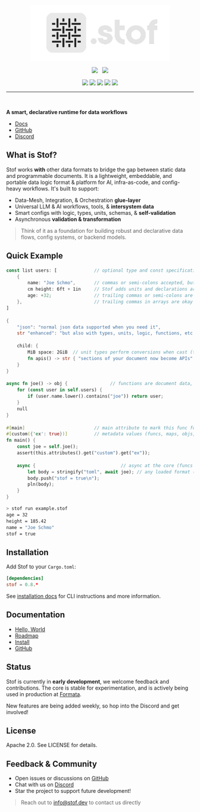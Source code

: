 <p align="center"><img src="./content/stof.png" height="150"></p>
<p align="center">
    <a href="https://docs.stof.dev"><img src="https://img.shields.io/badge/docs-docs.stof.dev-purple?logo=gitbook&logoColor=white"></a><span style="margin: 0px 4px;"></span>
    <a href="https://github.com/dev-formata-io/stof"><img src="https://img.shields.io/github/stars/dev-formata-io/stof"></a>
</p>
<p align="center">
    <a href="https://github.com/dev-formata-io/stof/actions"><img src="https://img.shields.io/github/actions/workflow/status/dev-formata-io/stof/rust.yml"></a>
    <a href="https://crates.io/crates/stof"><img src="https://img.shields.io/crates/d/stof?label=Stof%20downloads&color=aqua"></a>
    <a href="https://crates.io/crates/stof-cli"><img src="https://img.shields.io/crates/d/stof-cli?label=CLI%20downloads&color=darkgray"></a>
    <a href="https://crates.io/crates/stof"><img src="https://img.shields.io/crates/l/stof?color=maroon"></a>
    <a href="https://github.com/dev-formata-io/stof/commits"><img src="https://img.shields.io/github/commit-activity/m/dev-formata-io/stof"></a>
</p>

----

<br/>

**A smart, declarative runtime for data workflows**
- [Docs](https://docs.stof.dev)
- [GitHub](https://github.com/dev-formata-io/stof)
- [Discord](https://discord.gg/Up5kxdeXZt)

## What is Stof?
Stof works **with** other data formats to bridge the gap between static data and programmable documents. It is a lightweight, embeddable, and portable data logic format & platform for AI, infra-as-code, and config-heavy workflows. It's built to support:

- Data-Mesh, Integration, & Orchestration **glue-layer**
- Universal LLM & AI workflows, tools, & **intersystem data**
- Smart configs with logic, types, units, schemas, & **self-validation**
- Asynchronous **validation & transformation**

> Think of it as a foundation for building robust and declarative data flows, config systems, or backend models.

## Quick Example
``` rust
const list users: [              // optional type and const specification for fields
    {
        name: "Joe Schmo",       // commas or semi-colons accepted, but optional
        cm height: 6ft + 1in     // Stof adds units and declarations are expressions
        age: +32;                // trailing commas or semi-colons are okay
    },                           // trailing commas in arrays are okay
]

{
    "json": "normal json data supported when you need it",
    str "enhanced": "but also with types, units, logic, functions, etc."

    child: {
        MiB space: 2GiB  // unit types perform conversions when cast (time, temp, mass, etc.)
        fn apis() -> str { "sections of your document now become APIs" }
    }
}

async fn joe() -> obj {                // functions are document data, just like fields
    for (const user in self.users) {
        if (user.name.lower().contains("joe")) return user;
    }
    null
}

#[main]                          // main attribute to mark this func for 'run'
#[custom({'ex': true})]          // metadata values (funcs, maps, objs, etc.)
fn main() {
    const joe = self.joe();
    assert(this.attributes().get("custom").get("ex"));
    
    async {                                // async at the core (funcs & exprs too)
        let body = stringify("toml", await joe); // any loaded format (binary & parse too)
        body.push("stof = true\n");
        pln(body);
    }
}
```
``` bash
> stof run example.stof
age = 32
height = 185.42
name = "Joe Schmo"
stof = true
```

## Installation
Add Stof to your `Cargo.toml`:
```toml
[dependencies]
stof = 0.8.*
```

See [installation docs](https://docs.stof.dev/book/installation) for CLI instructions and more information.

## Documentation
- [Hello, World](https://docs.stof.dev/book/hello-world)
- [Roadmap](https://docs.stof.dev/roadmap)
- [Install](https://docs.stof.dev/book/installation)
- [GitHub](https://github.com/dev-formata-io/stof)

## Status
Stof is currently in **early development**, we welcome feedback and contributions. The core is stable for experimentation, and is actively being used in production at [Formata](https://formata.io).

New features are being added weekly, so hop into the Discord and get involved!

## License
Apache 2.0. See LICENSE for details.

## Feedback & Community
- Open issues or discussions on [GitHub](https://github.com/dev-formata-io/stof)
- Chat with us on [Discord](https://discord.gg/Up5kxdeXZt)
- Star the project to support future development!

> Reach out to info@stof.dev to contact us directly
